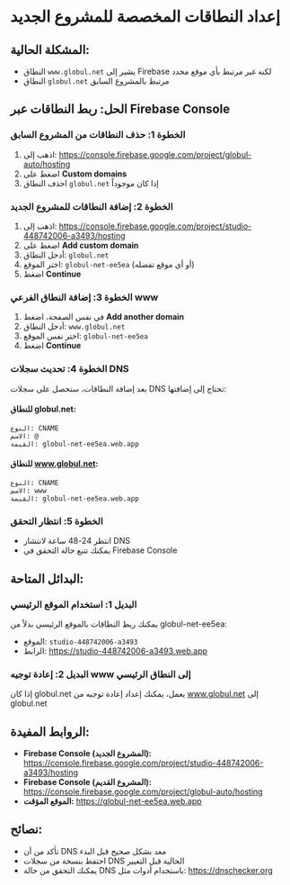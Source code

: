 # إعداد النطاقات المخصصة للمشروع الجديد

## المشكلة الحالية:
- النطاق `www.globul.net` يشير إلى Firebase لكنه غير مرتبط بأي موقع محدد
- النطاق `globul.net` مرتبط بالمشروع السابق

## الحل: ربط النطاقات عبر Firebase Console

### الخطوة 1: حذف النطاقات من المشروع السابق
1. اذهب إلى: https://console.firebase.google.com/project/globul-auto/hosting
2. اضغط على **Custom domains**
3. احذف النطاق `globul.net` إذا كان موجوداً

### الخطوة 2: إضافة النطاقات للمشروع الجديد
1. اذهب إلى: https://console.firebase.google.com/project/studio-448742006-a3493/hosting
2. اضغط على **Add custom domain**
3. أدخل النطاق: `globul.net`
4. اختر الموقع: `globul-net-ee5ea` (أو أي موقع تفضله)
5. اضغط **Continue**

### الخطوة 3: إضافة النطاق الفرعي www
1. في نفس الصفحة، اضغط **Add another domain**
2. أدخل النطاق: `www.globul.net`
3. اختر نفس الموقع: `globul-net-ee5ea`
4. اضغط **Continue**

### الخطوة 4: تحديث سجلات DNS
بعد إضافة النطاقات، ستحصل على سجلات DNS تحتاج إلى إضافتها:

#### للنطاق globul.net:
```
النوع: CNAME
الاسم: @
القيمة: globul-net-ee5ea.web.app
```

#### للنطاق www.globul.net:
```
النوع: CNAME
الاسم: www
القيمة: globul-net-ee5ea.web.app
```

### الخطوة 5: انتظار التحقق
- انتظر 24-48 ساعة لانتشار DNS
- يمكنك تتبع حالة التحقق في Firebase Console

## البدائل المتاحة:

### البديل 1: استخدام الموقع الرئيسي
يمكنك ربط النطاقات بالموقع الرئيسي بدلاً من globul-net-ee5ea:
- الموقع: `studio-448742006-a3493`
- الرابط: https://studio-448742006-a3493.web.app

### البديل 2: إعادة توجيه www إلى النطاق الرئيسي
إذا كان globul.net يعمل، يمكنك إعداد إعادة توجيه من www.globul.net إلى globul.net

## الروابط المفيدة:
- **Firebase Console (المشروع الجديد):** https://console.firebase.google.com/project/studio-448742006-a3493/hosting
- **Firebase Console (المشروع القديم):** https://console.firebase.google.com/project/globul-auto/hosting
- **الموقع المؤقت:** https://globul-net-ee5ea.web.app

## نصائح:
- تأكد من أن DNS معد بشكل صحيح قبل البدء
- احتفظ بنسخة من سجلات DNS الحالية قبل التغيير
- يمكنك التحقق من حالة DNS باستخدام أدوات مثل: https://dnschecker.org